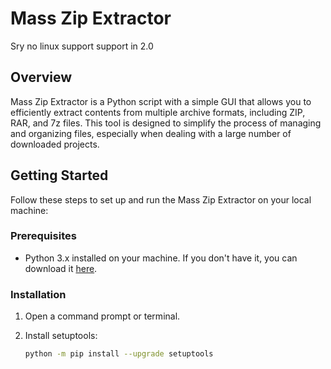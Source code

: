 # Mass Zip Extractor
Sry no linux support support in 2.0
## Overview

Mass Zip Extractor is a Python script with a simple GUI that allows you to efficiently extract contents from multiple archive formats, including ZIP, RAR, and 7z files. This tool is designed to simplify the process of managing and organizing files, especially when dealing with a large number of downloaded projects.

## Getting Started

Follow these steps to set up and run the Mass Zip Extractor on your local machine:

### Prerequisites

- Python 3.x installed on your machine. If you don't have it, you can download it [here](https://www.python.org/downloads/).

### Installation

1. Open a command prompt or terminal.

2. Install setuptools:

   ```bash
   python -m pip install --upgrade setuptools
